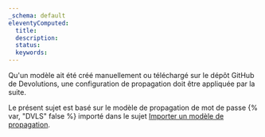 ```yaml
---
_schema: default
eleventyComputed:
  title:
  description:
  status:
  keywords:
---
```

Qu'un modèle ait été créé manuellement ou téléchargé sur le dépôt GitHub de Devolutions, une configuration de propagation doit être appliquée par la suite.

Le présent sujet est basé sur le modèle de propagation de mot de passe {% var, "DVLS" false %} importé dans le sujet [Importer un modèle de propagation](/pam/server/propagation-script/import-propagation-script/).
